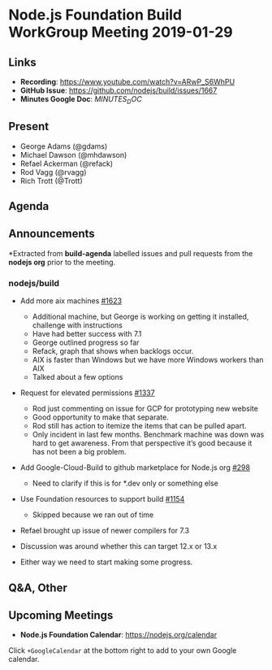 # Node.js Foundation Build WorkGroup Meeting 2019-01-29

## Links

* **Recording**: https://www.youtube.com/watch?v=ARwP_S6WhPU 
* **GitHub Issue**: https://github.com/nodejs/build/issues/1667
* **Minutes Google Doc**: $MINUTES_DOC$

## Present

* George Adams (@gdams)
* Michael Dawson (@mhdawson)
* Refael Ackerman (@refack)
* Rod Vagg (@rvagg)
* Rich Trott (@Trott)

## Agenda

## Announcements
 
*Extracted from **build-agenda** labelled issues and pull requests from the **nodejs org** prior to the meeting.

### nodejs/build

* Add more aix machines [#1623](https://github.com/nodejs/build/issues/1623)
  * Additional machine, but George is working on getting it installed, challenge with instructions
  * Have had better success with 7.1
  * George outlined progress so far
  * Refack, graph that shows when backlogs occur.
  * AIX is faster than Windows but we have more Windows workers than AIX
  * Talked about a few options

* Request for elevated permissions [#1337](https://github.com/nodejs/build/issues/1337)
  * Rod just commenting on issue for GCP for prototyping new website
  * Good opportunity to make that separate. 
  * Rod still has action to itemize the items that can be pulled apart.
  * Only incident in last few months. Benchmark machine was down was hard to get awareness. 
    From that perspective it’s good because it has not been a big problem.

* Add Google-Cloud-Build to github marketplace for Node.js org [#298](https://github.com/nodejs/admin/issues/298)
  * Need to clarify if this is for *.dev only or something else
  

* Use Foundation resources to support build [#1154](https://github.com/nodejs/build/issues/1154)
  * Skipped because we ran out of time

*  Refael brought up issue of newer compilers for 7.3
  * Discussion was around whether this can target 12.x or 13.x
  * Either way we need to start making some progress.

## Q&A, Other

## Upcoming Meetings

* **Node.js Foundation Calendar**: https://nodejs.org/calendar

Click `+GoogleCalendar` at the bottom right to add to your own Google calendar.


